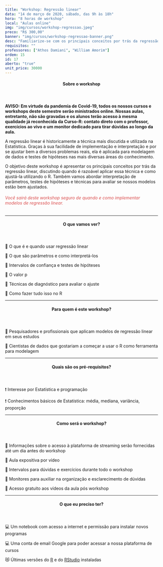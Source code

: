 ```yaml
---
title: "Workshop: Regressão linear"
data: "14 de março de 2020, sábado, das 9h às 18h"
hora: "8 horas de workshop"
local: "Aulas online"
img: "img/cursos/workshop-regressao.jpeg"
preco: "R$ 300,00"
banner: "img/cursos/workshop-regressao-banner.png"
desc: "Familiarize-se com os principais conceitos por trás da regressão linear."
requisitos: ""
professores: ["Athos Damiani", "William Amorim"]
ordem: 15
id: 17
aberto: "true"
unit_price: 30000
---
```


<header class="section-header">
  <h4>Sobre o workshop</h4>
</header>

<b>AVISO: Em virtude da pandemia de Covid-19, todos os nossos cursos e workshops deste semestre serão ministrados online. Nossas aulas, entretanto, não são gravadas e os alunos terão acesso à mesma qualidade já reconhecida da Curso-R: contato direto com o professor, exercícios ao vivo e um monitor dedicado para tirar dúvidas ao longo da aula.</b>

A regressão linear é historicamente a técnica mais discutida e utilizada na Estatística. Graças à sua facilidade de implementação e interpretação e por se ajustar bem a diversos problemas reais, ela é aplicada para modelagem de dados e testes de hipóteses nas mais diversas áreas do conhecimento.

O objetivo deste workshop é apresentar os principais conceitos por trás da regressão linear, discutindo quando é razoável aplicar essa técnica e como ajustá-la utilizando o R. Também vamos abordar interpretação de  parâmetros, testes de hipóteses e técnicas para avaliar se nossos modelos estão bem ajustados.

<h6 style = "color: #da4d4d">Você sairá deste workshop seguro de quando e como implementar modelos de regressão linear.</h6>

<hr>

<header class="section-header">
  <h4>O que vamos ver?</h4>
</header>

<p>&#128204; O que é e quando usar regressão linear</p>
<p>&#128204; O que são parâmetros e como interpretá-los</p>
<p>&#128204; Intervalos de confiança e testes de hipóteses</p>
<p>&#128204; O valor p</p>
<p>&#128204; Técnicas de diagnóstico para avaliar o ajuste</p>
<p>&#128204; Como fazer tudo isso no R</p>

<hr>

<header class="section-header">
  <h4>Para quem é este workshop?</h4>
</header>

&#128587; Pesquisadores e profissionais que aplicam modelos de regressão linear em seus estudos

&#128587; Cientistas de dados que gostariam a começar a usar o R como ferramenta para modelagem

<hr>

<header class="section-header">
  <h4>Quais são os pré-requisitos?</h4>
</header>

&#10071; Interesse por Estatística e programação

&#10071; Conhecimentos básicos de Estatística: média, mediana, variância, proporção

<hr>

<header class="section-header">
  <h4>Como será o workshop?</h4>
</header>

<p>&#128313; Informações sobre o acesso à plataforma de streaming serão fornecidas até um dia antes do workshop
<p>&#128313; Aula expositiva por vídeo
<p>&#128313; Intervalos para dúvidas e exercícios durante todo o workshop
<p>&#128313; Monitores para auxiliar na organização e esclarecimento de dúvidas 
<p>&#128313; Acesso gratuito aos vídeos da aula pós workshop

<hr>

<header class="section-header">
  <h4>O que eu preciso ter?</h4>
</header>

&#128187; Um notebook com acesso a internet e permissão para instalar novos programas

&#128187; Uma conta de email Google para poder acessar a nossa plataforma de cursos

&#128571; Últimas versões do [R](https://cran.r-project.org/) e do [RStudio](https://www.rstudio.com/products/rstudio/download/) instaladas

